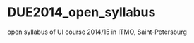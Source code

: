 DUE2014_open_syllabus
=====================

open syllabus of UI course 2014/15 in ITMO, Saint-Petersburg
